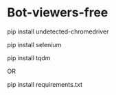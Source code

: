 # Bot-viewers-free
pip install undetected-chromedriver

pip install selenium

pip install tqdm

OR

pip install requirements.txt

